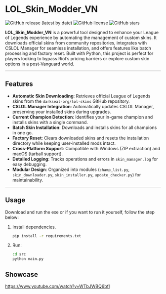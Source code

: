 # LOL_Skin_Modder_VN

![GitHub release (latest by date)](https://img.shields.io/github/v/release/Quinntana/LOL_Skin_Modder)
![GitHub license](https://img.shields.io/github/license/Quinntana/LOL_Skin_Modder)
![GitHub stars](https://img.shields.io/github/stars/Quinntana/LOL_Skin_Modder?style=social)

**LOL_Skin_Modder_VN** is a powerful tool designed to enhance your League of Legends experience by automating the management of custom skins. It downloads official skins from community repositories, integrates with CSLOL Manager for seamless installation, and offers features like batch processing and factory reset. Built with Python, this project is perfect for players looking to bypass Riot’s pricing barriers or explore custom skin options in a post-Vanguard world.

---

## Features

- **Automatic Skin Downloading**: Retrieves official League of Legends skins from the `darkseal-org/lol-skins` GitHub repository.
- **CSLOL Manager Integration**: Automatically updates CSLOL Manager, preserving your installed skins during upgrades.
- **Current Champion Detection**: Identifies your in-game champion and installs skins with a single command.
- **Batch Skin Installation**: Downloads and installs skins for all champions in one go.
- **Factory Reset**: Clears downloaded skins and resets the installation directory while keeping user-installed mods intact.
- **Cross-Platform Support**: Compatible with Windows (ZIP extraction) and macOS (tarball support).
- **Detailed Logging**: Tracks operations and errors in `skin_manager.log` for easy debugging.
- **Modular Design**: Organized into modules (`champ_list.py`, `skin_downloader.py`, `skin_installer.py`, `update_checker.py`) for maintainability.

---

## Usage
Download and run the exe or if you want to run it yourself, follow the step below:
1. Install dependencies.
   ```bash
   pip install -r requirements.txt
3. Run:
   ```bash
   cd src
   python main.py

## Showcase
https://www.youtube.com/watch?v=WTbJWBQ6bfI
